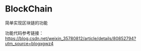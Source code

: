 # BlockChain
简单实现区块链的功能

功能代码参考链接：https://blog.csdn.net/weixin_35780812/article/details/80852794?utm_source=blogxgwz4
